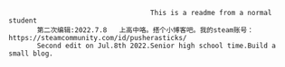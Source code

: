                                        This is a readme from a normal student
           第二次编辑:2022.7.8   上高中咯。搭个小博客吧。我的steam账号：https://steamcommunity.com/id/pusherasticks/
           Second edit on Jul.8th 2022.Senior high school time.Build a small blog.
